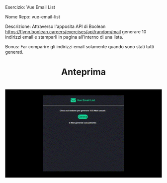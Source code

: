 Esercizio: Vue Email List

Nome Repo: vue-email-list

Descrizione:
Attraverso l'apposita API di Boolean
https://flynn.boolean.careers/exercises/api/random/mail
generare 10 indirizzi email e stamparli in pagina all'interno di una lista.

Bonus:
Far comparire gli indirizzi email solamente quando sono stati tutti generati.

 <h1 align="center">Anteprima<h1>
<div align="center"><img src="Anteprima.gif" width="800">
